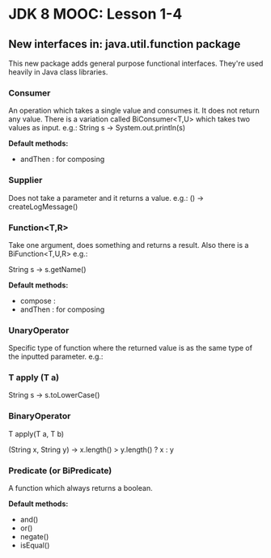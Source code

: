 # JDK 8 MOOC: Lesson 1-4 #

## New interfaces in: java.util.function package ##

This new package adds general purpose functional interfaces.
They're used heavily in Java class libraries. 

### Consumer<T> ###
An operation which takes a single value and consumes it. It does not return any value.
There is a variation called BiConsumer<T,U> which takes two values as input. 
e.g.:
String s -> System.out.println(s)

**Default methods:**
- andThen : for composing

### Supplier ###
Does not take a parameter and it returns a value. 
e.g.:
() -> createLogMessage()

### Function<T,R> ###
Take one argument, does something and returns a result. Also there is a BiFunction<T,U,R>
e.g.:

String s -> s.getName()

**Default methods:**
- compose : 
- andThen : for composing

### UnaryOperator<T> ###
Specific type of function where the returned value is as the same type of the inputted parameter.
e.g.:

### T apply (T a) ###
String s -> s.toLowerCase()

### BinaryOperator<T> ###
T apply(T a, T b)

(String x, String y) ->  x.length() > y.length() ? x : y 

### Predicate (or BiPredicate) ###
A function which always returns a boolean.
 
**Default methods:**
- and()      
- or()
- negate()
- isEqual()


